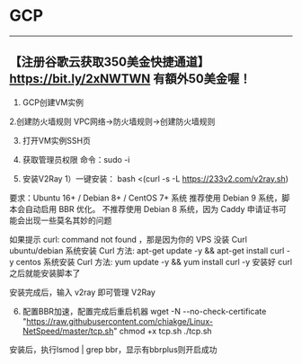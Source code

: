 # GCP
-----------------------------------------------------------------------------------------------
【注册谷歌云获取350美金快捷通道】 https://bit.ly/2xNWTWN 有額外50美金喔！
-----------------------------------------------------------------------------------------------

1. GCP创建VM实例
    

2.创建防火墙规则
    VPC网络→防火墙规则→创建防火墙规则

3. 打开VM实例SSH页

4. 获取管理员权限
    命令：sudo -i

5. 安装V2Ray
    1）一键安装：
bash <(curl -s -L https://233v2.com/v2ray.sh)

要求：Ubuntu 16+ / Debian 8+ / CentOS 7+ 系统
推荐使用 Debian 9 系统，脚本会自动启用 BBR 优化。
不推荐使用 Debian 8 系统，因为 Caddy 申请证书可能会出现一些莫名其妙的问题

如果提示 curl: command not found ，那是因为你的 VPS 没装 Curl
ubuntu/debian 系统安装 Curl 方法: apt-get update -y && apt-get install curl -y
centos 系统安装 Curl 方法: yum update -y && yum install curl -y
安装好 curl 之后就能安装脚本了

安装完成后，输入 v2ray 即可管理 V2Ray

6. 配置BBR加速，配置完成后重启机器
wget -N --no-check-certificate "https://raw.githubusercontent.com/chiakge/Linux-NetSpeed/master/tcp.sh"
chmod +x tcp.sh
./tcp.sh

安装后，执行lsmod | grep bbr，显示有bbrplus则开启成功
